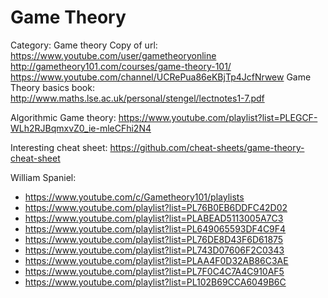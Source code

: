 # Game Theory

Category: Game theory
Copy of url: https://www.youtube.com/user/gametheoryonline
http://gametheory101.com/courses/game-theory-101/
https://www.youtube.com/channel/UCRePua86eKBjTp4JcfNrwew
Game Theory basics book: http://www.maths.lse.ac.uk/personal/stengel/lectnotes1-7.pdf

Algorithmic Game theory: https://www.youtube.com/playlist?list=PLEGCF-WLh2RJBqmxvZ0_ie-mleCFhi2N4

Interesting cheat sheet: https://github.com/cheat-sheets/game-theory-cheat-sheet

William Spaniel: 
* https://www.youtube.com/c/Gametheory101/playlists
* https://www.youtube.com/playlist?list=PL76B0EB6DDFC42D02
* https://www.youtube.com/playlist?list=PLABEAD5113005A7C3
* https://www.youtube.com/playlist?list=PL649065593DF4C9F4
* https://www.youtube.com/playlist?list=PL76DE8D43F6D61875
* https://www.youtube.com/playlist?list=PL743D07606F2C0343
* https://www.youtube.com/playlist?list=PLAA4F0D32AB86C3AE
* https://www.youtube.com/playlist?list=PL7F0C4C7A4C910AF5
* https://www.youtube.com/playlist?list=PL102B69CCA6049B6C